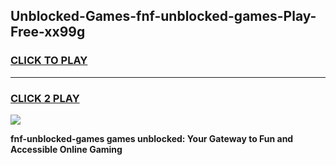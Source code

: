 
## Unblocked-Games-fnf-unblocked-games-Play-Free-xx99g
<h3>
<a href="https://premium76.site?title=fnf-unblocked-games&ref=10A">CLICK TO PLAY</a></h3>
<hr>

<h3>
<a href="https://premium76.site?title=fnf-unblocked-games&ref=10A">CLICK 2 PLAY</a>
  
</h3>

<a href="https://premium76.site?title=fnf-unblocked-games&ref=10A"><img src="https://clearcache.store/games.png"></a>


**fnf-unblocked-games games unblocked: Your Gateway to Fun and Accessible Online Gaming**
